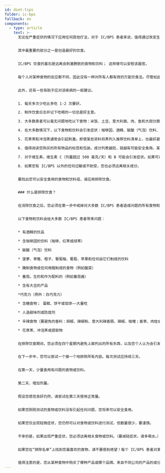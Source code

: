 ```yaml
---
id: diet-tips
folder: ic-bps
fallback: en
components:
  - type: article
    text: >-
      无论在严重症状的情况下应用任何其他疗法，对于 IC/BPS 患者来说，值得通过改变生活方式来帮助康复。


      其中最重要的部分之一是创造最好的饮食。


      IC/BPS 饮食的基石是远离会刺激膀胱的食物和饮料； 这样做可以安慰该器官。


      每个人对某种食物的反应都不同，因此没有一种对所有人都有效的万能饮食法。尽管如此，已经从患者收集了很多经验，因此很容易列出在大多数情况下不会引发症状的食物和饮料，以及通常会引起问题的食物和饮料。


      此外，还有一些有助于应对该疾病的一般建议。


      1. 每天多次少吃比多吃 1-2 次要好。

      2. 制作饮食日志并记下吃喝的一切总是好主意。

      3. 大多数患者可以毫无问题地吃以下食物：米饭、土豆、意大利面、肉、鱼和大部分蔬菜。吃这些食物，就可以轻松做出营养丰富、美味可口的饭菜。

      4. 在大多数情况下，以下食物和饮料会引发症状：咖啡因、酒精、碳酸（气泡）饮料、辛辣食物、巧克力、酸奶油、酸奶、大豆、几种水果和番茄。

      5. 花草茶和冲泡茶通常会引起刺激。即使某些资料将茶列入推荐饮料清单上，也最好避免使饮用该茶类。

      6. 值得阅读您购买的所有物品的标签和包装。成分列表越短，就越有可能安全食用。某些防腐剂（例如亚硝酸盐）可能会引起问题——例如，可以在几种冷切菜中找到。

      7. 对于维生素，维生素 C（剂量超过 500 毫克/天）和 B 可能会引发症状。如果可以的话，选择只含有一种维生素或必需微量元素的产品，而不是购买组合营养补充剂。

      8. 如果您有 IC/BPS 以外的任何过敏或不耐受，您也必须远离相关成分。


      要找出您可以安全食用的食物和饮料组，请应用排除饮食。


      ### 什么是排除饮食？


      在消除饮食之后，您必须在第一步中戒掉对大多数 IC/BPS 患者造成问题的所有食物和饮料。（请参阅下面的列表。）严格遵循饮食是必不可少的，您必须注意您购买的即食或速食的成分表。当您没有症状时，开始介绍您想吃的每一种食物或饮料； 一点一点。（称为激发阶段。）在您的饮食日志中记录所有内容，如果出现任何症状，请记下。一旦您能够识别引发的症状的食物或饮料，您就必须将其从饮食中剔除。


      以下食物和饮料会给大多数 IC/BPS 患者带来问题：


      * 有酒精的饮品

      * 含咖啡因的饮料（咖啡、红茶或绿茶）

      * 碳酸（气泡）饮料

      * 菠萝、草莓、橙子、葡萄柚、葡萄、苹果和任何由它们制成的饮料

      * 腌制食物或任何用醋制成的食物（例如酸菜）

      * 番茄，生的和作为配料的（例如番茄酱）

      * 含有大豆的产品

      *巧克力（例外：白巧克力）

      * 含糖食物； 蛋糕、饼干或馅饼——大量吃

      * 人造甜味剂或防腐剂

      * 辛辣食物（要避免的香料：胡椒、辣椒粉、意大利辣香肠、辣椒、咖喱；香草、肉桂或丁香也会引起问题）

      * 花草茶、冲泡茶或提取物


      在排除饮食期间，您必须在四个星期内避免上面列出的所有东西，以及您个人认为会引发症状的任何其他成分。你必须要有耐心，因为饮食的效果是慢慢显现的。


      在下一步中，您可以尝试一个接一个地排除所有内容。每次测试应持续三天。


      在第一天，少量食用有问题的食物或饮料。


      第二天，增加剂量。


      假设您感觉良好仍然，请尝试在第三天使用正常量。


      如果您刚刚测试的食物或饮料没有引起任何问题，您将来可以安全食用。


      如果您仅出现轻微症状，您仍然可以对食物或饮料进行测试，但数量很少，要谨慎。


      不幸的是，如果出现严重症状，您必须远离相关食物或饮料。（要减轻症状，请多喝水。）


      如果您在“排除名单”上找到您最喜欢的食物，请不要感到绝望！每个 IC/BPS 患者对某种食物或饮料的反应不同——您不必切掉自己喜欢的东西。（实际上，即使咖啡因会导致大多数 IC/BPS 患者疼痛，某些 IC/BPS 患者也可以喝咖啡。）但是，要有耐心：始终严格按照步骤操作，并测试一切为三天。


      值得注意的是，您从某种食物中购买了哪种产品或哪个品牌。来自不同公司的产品的成分清单也可能不同——有时，不是您测试的食物或饮料会引发症状，而是其中一种额外成分会引发症状。在这种情况下，您只需要避免导致问题的产品，而不是食物或饮料本身。
---
```

